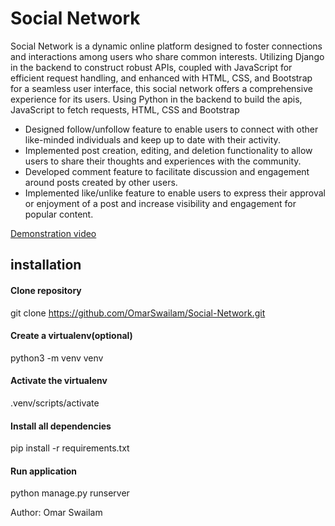 # Social Network
Social Network is a dynamic online platform designed to foster connections and interactions among users who share common interests. Utilizing Django in the backend to construct robust APIs, coupled with JavaScript for efficient request handling, and enhanced with HTML, CSS, and Bootstrap for a seamless user interface, this social network offers a comprehensive experience for its users.
Using Python in the backend to build the apis, JavaScript to fetch requests, HTML, CSS and Bootstrap

- Designed follow/unfollow feature to enable users to connect with other like-minded individuals and keep up to date with their activity.
-	Implemented post creation, editing, and deletion functionality to allow users to share their thoughts and experiences with the community.
- Developed comment feature to facilitate discussion and engagement around posts created by other users.
-	Implemented like/unlike feature to enable users to express their approval or enjoyment of a post and increase visibility and engagement for popular content.


[Demonstration video](https://www.youtube.com/watch?v=OgwhJx4r3ko)

## installation
#### Clone repository
  git clone https://github.com/OmarSwailam/Social-Network.git

#### Create a virtualenv(optional)
  python3 -m venv venv

#### Activate the virtualenv
  .venv/scripts/activate
  
#### Install all dependencies
  pip install -r requirements.txt

#### Run application
  python manage.py runserver

  
Author: Omar Swailam
